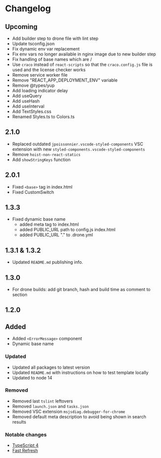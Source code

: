 # Changelog

## Upcoming

- Add builder step to drone file with lint step
- Update tsconfig.json
- Fix dynamic env var replacement
- Fix env vars no longer available in nginx image due to new builder step
- Fix handling of base names which are /
- Use `craco` instead of `react-scripts` so that the `craco.config.js` file is used and the license checker works
- Remove service worker file
- Remove "REACT_APP_DEPLOYMENT_ENV" variable
- Remove @types/yup
- Add loading indicator delay
- Add useQuery
- Add useHash
- Add useInterval
- Add TextStyles.css
- Renamed Styles.ts to Colors.ts


## 2.1.0

- Replaced outdated `jpoissonnier.vscode-styled-components` VSC extension with new `styled-components.vscode-styled-components`
- Remove `hoist-non-react-statics`
- Add `showStringKeys` function

## 2.0.1

- Fixed `<base>` tag in index.html
- Fixed CustomSwitch

## 1.3.3

-   Fixed dynamic base name
    -   added meta tag to index.html
    -   added PUBLIC_URL path to config.js index.html
    -   added PUBLIC_URL "." to .drone.yml

## 1.3.1 & 1.3.2

-   Updated `README.md` publishing info.

## 1.3.0

-   For drone builds: add git branch, hash and build time as comment to <head> section

## 1.2.0

## Added

-   Added `<ErrorMessage>` component
-   Dynamic base name

### Updated

-   Updated all packages to latest version
-   Updated `README.md` with instructions on how to test template locally
-   Updated to node 14

### Removed

-   Removed last `tslint` leftovers
-   Removed `launch.json` and `tasks.json`
-   Removed VSC extension `msjsdiag.debugger-for-chrome`
-   Removed default meta description to avoid being shown in search results

### Notable changes

-   [TypeScript 4](https://devblogs.microsoft.com/typescript/announcing-typescript-4-0/)
-   [Fast Refresh](https://github.com/facebook/create-react-app/blob/master/CHANGELOG.md#400-2020-10-23)
